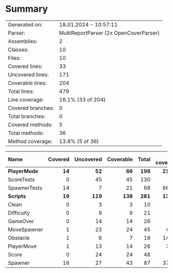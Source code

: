 ﻿# Summary
|||
|:---|:---|
| Generated on: | 18.01.2024 - 10:57:11 |
| Parser: | MultiReportParser (2x OpenCoverParser) |
| Assemblies: | 2 |
| Classes: | 10 |
| Files: | 10 |
| Covered lines: | 33 |
| Uncovered lines: | 171 |
| Coverable lines: | 204 |
| Total lines: | 479 |
| Line coverage: | 16.1% (33 of 204) |
| Covered branches: | 0 |
| Total branches: | 0 |
| Covered methods: | 5 |
| Total methods: | 36 |
| Method coverage: | 13.8% (5 of 36) |

|**Name**|**Covered**|**Uncovered**|**Coverable**|**Total**|**Line coverage**|**Covered**|**Total**|**Branch coverage**|**Covered**|**Total**|**Method coverage**|
|:---|---:|---:|---:|---:|---:|---:|---:|---:|---:|---:|---:|
|**PlayerMode**|**14**|**52**|**66**|**198**|**21.2%**|**0**|**0**|****|**1**|**9**|**11.1%**|
|ScoreTests|0|45|45|130|0%|0|0||0|7|0%|
|SpawnerTests|14|7|21|68|66.6%|0|0||1|2|50%|
|**Scripts**|**19**|**119**|**138**|**281**|**13.7%**|**0**|**0**|****|**4**|**27**|**14.8%**|
|Clean|0|3|3|10|0%|0|0||0|1|0%|
|Difficulty|0|9|9|21|0%|0|0||0|2|0%|
|GameOver|0|14|14|26|0%|0|0||0|3|0%|
|MoveSpawner|1|23|24|45|4.1%|0|0||1|4|25%|
|Obstacle|1|6|7|18|14.2%|0|0||1|3|33.3%|
|PlayerMove|1|13|14|26|7.1%|0|0||1|4|25%|
|Score|0|24|24|48|0%|0|0||0|5|0%|
|Spawner|16|27|43|87|37.2%|0|0||1|5|20%|
